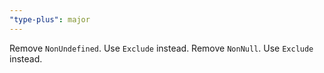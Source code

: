 ```yaml
---
"type-plus": major
---
```


Remove `NonUndefined`. Use `Exclude` instead.
Remove `NonNull`. Use `Exclude` instead.
